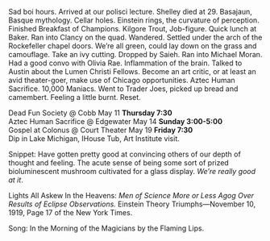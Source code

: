 Sad boi hours. Arrived at our polisci lecture. Shelley died at 29\. Basajaun, Basque mythology. Cellar holes. Einstein rings, the curvature of perception. Finished Breakfast of Champions. Kilgore Trout, Job-figure. Quick lunch at Baker. Ran into Clancy on the quad. Wandered. Settled under the arch of the Rockefeller chapel doors. We’re all green, could lay down on the grass and camouflage. Take an ivy cutting. Dropped by Saieh. Ran into Michael Moran. Had a good convo with Olivia Rae. Inflammation of the brain. Talked to Austin about the Lumen Christi Fellows. Become an art critic, or at least an avid theater-goer, make use of Chicago opportunities. Aztec Human Sacrifice. 10,000 Maniacs. Went to Trader Joes, picked up bread and camembert. Feeling a little burnt. Reset. 

Dead Fun Society @ Cobb May 11 **Thursday 7:30**   
Aztec Human Sacrifice @ Edgewater May 14 **Sunday 3:00-5:00**   
Gospel at Colonus @ Court Theater May 19 **Friday 7:30**   
Dip in Lake Michigan, IHouse Tub, Art Institute visit. 

Snippet: Have gotten pretty good at convincing others of our depth of thought and feeling. The acute sense of being some sort of prized bioluminescent mushroom cultivated for a glass display. *We’re really good at it*.

Lights All Askew In the Heavens: *Men of Science More or Less Agog Over Results of Eclipse Observations.* Einstein Theory Triumphs—November 10, 1919, Page 17 of the New York Times.

Song: In the Morning of the Magicians by the Flaming Lips.